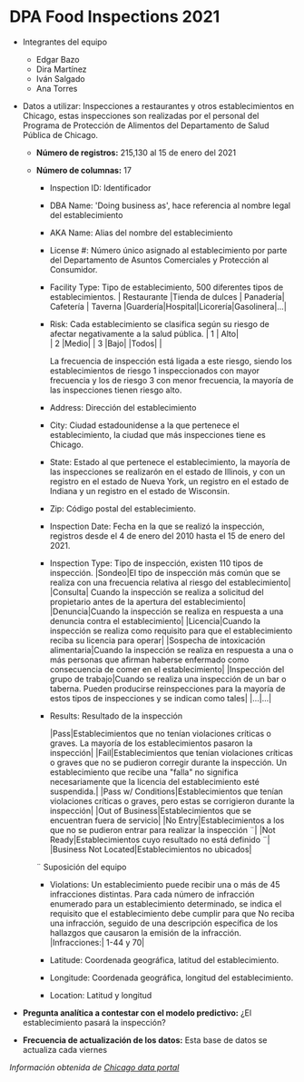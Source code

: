 # DPA Food Inspections 2021

* Integrantes del equipo
  * Edgar Bazo
  * Dira Martínez
  * Iván Salgado
  * Ana Torres
  
  
* Datos a utilizar: Inspecciones a restaurantes y otros establecimientos en Chicago, estas inspecciones son realizadas por el personal del Programa de Protección de Alimentos del Departamento de Salud Pública de Chicago. 

  * **Número de registros:** 215,130 al 15 de enero del 2021
  * **Número de columnas:** 17
 
    * Inspection ID: Identificador
    
    * DBA Name: 'Doing business as', hace referencia al nombre legal del establecimiento
    
    * AKA Name: Alias del nombre del establecimiento
    
    * License #: Número único asignado al establecimiento por parte del Departamento de Asuntos Comerciales y Protección al Consumidor. 
    
    * Facility Type: Tipo de establecimiento, 500 diferentes tipos de establecimientos. 
      | Restaurante	|Tienda de dulces	| Panadería| Cafetería  	| Taverna	|Guardería|Hospital|Licorería|Gasolinera|...|
    
    * Risk: Cada establecimiento se clasifica según su riesgo de afectar negativamente a la salud pública.
       | 1 	| Alto|  
       | 2 	|Medio| 
       | 3  |Bajo|
       |Todos| |  	
      
      La frecuencia de inspección está ligada a este riesgo, siendo los establecimientos de riesgo 1 inspeccionados con mayor frecuencia y los de riesgo 3 con    menor frecuencia, la mayoría de las inspecciones tienen riesgo alto.
      
    * Address: Dirección del establecimiento 
    
    * City: Ciudad estadounidense a la que pertenece el establecimiento, la ciudad que más inspecciones tiene es Chicago.
    
    * State: Estado al que pertenece el establecimiento, la mayoría de las inspecciones se realizarón en el estado de Illinois, y con un registro en el estado de Nueva York, un registro en el estado de Indiana y un registro en el estado de Wisconsin.
    
    * Zip: Código postal del establecimiento.
    
    * Inspection Date: Fecha en la que se realizó la inspección, registros desde el 4 de enero del 2010 hasta el 15 de enero del 2021.
    
    * Inspection Type: Tipo de inspección, existen 110 tipos de inspección.
       |Sondeo|El tipo de inspección más común que se realiza con una frecuencia relativa al riesgo del establecimiento|
       |Consulta| Cuando la inspección se realiza a solicitud del propietario antes de la apertura del establecimiento|
       |Denuncia|Cuando la inspección se realiza en respuesta a una denuncia contra el establecimiento|
       |Licencia|Cuando la inspección se realiza como requisito para que el establecimiento reciba su licencia para operar|
       |Sospecha de intoxicación alimentaria|Cuando la inspección se realiza en respuesta a una o más personas que afirman haberse enfermado como consecuencia de comer en el establecimiento|
       |Inspección del grupo de trabajo|Cuando se realiza una inspección de un bar o taberna. Pueden producirse reinspecciones para la mayoría de estos tipos de inspecciones y se indican como tales|
       |...|...|

    * Results: Resultado de la inspección
    
      |Pass|Establecimientos que no tenían violaciones críticas o graves. La mayoría de los establecimientos pasaron la inspección|
      |Fail|Establecimientos que tenían violaciones críticas o graves que no se pudieron corregir durante la inspección. Un establecimiento que recibe una "falla"  no significa necesariamente que la licencia del establecimiento esté suspendida.| 
      |Pass w/ Conditions|Establecimientos que tenían violaciones críticas o graves, pero estas se corrigieron durante la inspección|
      |Out of Business|Establecimientos que se encuentran fuera de servicio|
      |No Entry|Establecimientos a los que no se pudieron entrar para realizar la inspección ¨|
      |Not Ready|Establecimientos cuyo resultado no está definido ¨|
      |Business Not Located|Establecimientos no ubicados|
     
     ¨ Suposición del equipo
    
    * Violations: Un establecimiento puede recibir una o más de 45 infracciones distintas. Para cada número de infracción enumerado para un establecimiento determinado, se indica el requisito que el establecimiento debe cumplir para que No reciba una infracción, seguido de una descripción específica de los hallazgos que causaron la emisión de la infracción.
        |Infracciones:| 1-44 y 70|
    
    * Latitude: Coordenada geográfica, latitud del establecimiento.
    
    * Longitude: Coordenada geográfica, longitud del establecimiento.
    
    * Location: Latitud y longitud   
     

* **Pregunta analítica a contestar con el modelo predictivo:** ¿El establecimiento pasará la inspección?


* **Frecuencia de actualización de los datos:** Esta base de datos se actualiza cada viernes 

*Información obtenida de [Chicago data portal](https://data.cityofchicago.org/Health-Human-Services/Food-Inspections/4ijn-s7e5)*

